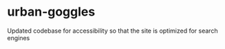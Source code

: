 # urban-goggles
Updated codebase for accessibility so that the site is optimized for search engines
